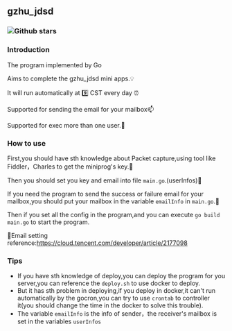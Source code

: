 ## gzhu_jdsd

### ![Github stars](https://img.shields.io/badge/Language-go-brightgreen)

### Introduction

The program implemented by Go

Aims to complete the gzhu_jdsd mini apps.:bulb:

It will run automatically at :nine: CST every day :alarm_clock:

Supported for sending the email for your mailbox:mailbox:

Supported for exec more than one user.:star2:

### How to use

First,you should have sth knowledge about Packet capture,using tool like Fiddler，Charles to get the miniprog's key.:closed_book:

Then you should set you key and email into file `main.go`.(userInfos):key:

If you need the program to send the success or failure email for your mailbox,you should put your mailbox in the variable `emailInfo` in `main.go`.:email:

Then if you set all the config in the program,and you can execute `go build main.go` to start the program.

:link:Email setting reference:https://cloud.tencent.com/developer/article/2177098

### Tips

- If you have sth knowledge of deploy,you can deploy the program for you server,you can reference the `deploy.sh` to use docker to deploy.
- But it has sth problem in deploying,if you deploy in docker,it can't run automatically by the gocron,you can try to use `crontab` to controller it(you should change the time in the docker to solve this trouble).
- The variable `emailInfo` is the info of sender，the receiver's mailbox is set in the variables `userInfos` 
